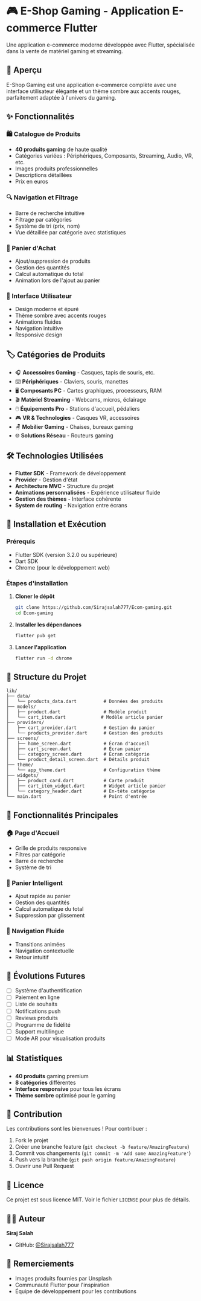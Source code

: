 # 🎮 E-Shop Gaming - Application E-commerce Flutter

Une application e-commerce moderne développée avec Flutter, spécialisée dans la vente de matériel gaming et streaming.

## 📱 Aperçu

E-Shop Gaming est une application e-commerce complète avec une interface utilisateur élégante et un thème sombre aux accents rouges, parfaitement adaptée à l'univers du gaming.

## ✨ Fonctionnalités

### 🛍️ Catalogue de Produits
- **40 produits gaming** de haute qualité
- Catégories variées : Périphériques, Composants, Streaming, Audio, VR, etc.
- Images produits professionnelles
- Descriptions détaillées
- Prix en euros

### 🔍 Navigation et Filtrage
- Barre de recherche intuitive
- Filtrage par catégories
- Système de tri (prix, nom)
- Vue détaillée par catégorie avec statistiques

### 🛒 Panier d'Achat
- Ajout/suppression de produits
- Gestion des quantités
- Calcul automatique du total
- Animation lors de l'ajout au panier

### 🎨 Interface Utilisateur
- Design moderne et épuré
- Thème sombre avec accents rouges
- Animations fluides
- Navigation intuitive
- Responsive design

## 🏷️ Catégories de Produits

- 🎧 **Accessoires Gaming** - Casques, tapis de souris, etc.
- ⌨️ **Périphériques** - Claviers, souris, manettes
- 🖥️ **Composants PC** - Cartes graphiques, processeurs, RAM
- 🎬 **Matériel Streaming** - Webcams, micros, éclairage
- 🖱️ **Équipements Pro** - Stations d'accueil, pédaliers
- 🎮 **VR & Technologies** - Casques VR, accessoires
- 🪑 **Mobilier Gaming** - Chaises, bureaux gaming
- 🌐 **Solutions Réseau** - Routeurs gaming

## 🛠️ Technologies Utilisées

- **Flutter SDK** - Framework de développement
- **Provider** - Gestion d'état
- **Architecture MVC** - Structure du projet
- **Animations personnalisées** - Expérience utilisateur fluide
- **Gestion des thèmes** - Interface cohérente
- **System de routing** - Navigation entre écrans

## 🚀 Installation et Exécution

### Prérequis
- Flutter SDK (version 3.2.0 ou supérieure)
- Dart SDK
- Chrome (pour le développement web)

### Étapes d'installation

1. **Cloner le dépôt**
   ```bash
   git clone https://github.com/Sirajsalah777/Ecom-gaming.git
   cd Ecom-gaming
   ```

2. **Installer les dépendances**
   ```bash
   flutter pub get
   ```

3. **Lancer l'application**
   ```bash
   flutter run -d chrome
   ```

## 📁 Structure du Projet

```
lib/
├── data/
│   └── products_data.dart          # Données des produits
├── models/
│   ├── product.dart                # Modèle produit
│   └── cart_item.dart             # Modèle article panier
├── providers/
│   ├── cart_provider.dart          # Gestion du panier
│   └── products_provider.dart      # Gestion des produits
├── screens/
│   ├── home_screen.dart            # Écran d'accueil
│   ├── cart_screen.dart            # Écran panier
│   ├── category_screen.dart        # Écran catégorie
│   └── product_detail_screen.dart  # Détails produit
├── theme/
│   └── app_theme.dart              # Configuration thème
├── widgets/
│   ├── product_card.dart           # Carte produit
│   ├── cart_item_widget.dart       # Widget article panier
│   └── category_header.dart        # En-tête catégorie
└── main.dart                       # Point d'entrée
```

## 🎯 Fonctionnalités Principales

### 🏠 Page d'Accueil
- Grille de produits responsive
- Filtres par catégorie
- Barre de recherche
- Système de tri

### 🛒 Panier Intelligent
- Ajout rapide au panier
- Gestion des quantités
- Calcul automatique du total
- Suppression par glissement

### 📱 Navigation Fluide
- Transitions animées
- Navigation contextuelle
- Retour intuitif

## 🔮 Évolutions Futures

- [ ] Système d'authentification
- [ ] Paiement en ligne
- [ ] Liste de souhaits
- [ ] Notifications push
- [ ] Reviews produits
- [ ] Programme de fidélité
- [ ] Support multilingue
- [ ] Mode AR pour visualisation produits

## 📊 Statistiques

- **40 produits** gaming premium
- **8 catégories** différentes
- **Interface responsive** pour tous les écrans
- **Thème sombre** optimisé pour le gaming

## 🤝 Contribution

Les contributions sont les bienvenues ! Pour contribuer :

1. Fork le projet
2. Créer une branche feature (`git checkout -b feature/AmazingFeature`)
3. Commit vos changements (`git commit -m 'Add some AmazingFeature'`)
4. Push vers la branche (`git push origin feature/AmazingFeature`)
5. Ouvrir une Pull Request

## 📄 Licence

Ce projet est sous licence MIT. Voir le fichier `LICENSE` pour plus de détails.

## 👨‍💻 Auteur

**Siraj Salah**
- GitHub: [@Sirajsalah777](https://github.com/Sirajsalah777)

## 🙏 Remerciements

- Images produits fournies par Unsplash
- Communauté Flutter pour l'inspiration
- Équipe de développement pour les contributions
